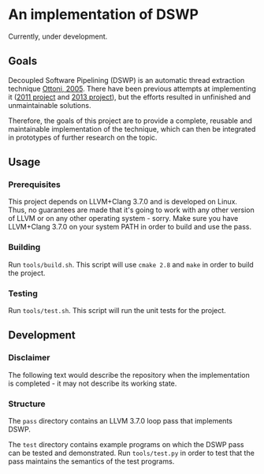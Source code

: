 An implementation of DSWP
=========================

Currently, under development.

Goals
-----

Decoupled Software Pipelining (DSWP) is an automatic thread extraction technique
[Ottoni, 2005](http://dl.acm.org/citation.cfm?id=1100543). There have been
previous attempts at implementing it ([2011 project](http://www.cs.cmu.edu/~fuyaoz/courses/15745/)
and [2013 project](http://www.cs.cmu.edu/~avelingk/compilers/)), but the efforts
resulted in unfinished and unmaintainable solutions.

Therefore, the goals of this project are to provide a complete, reusable and
maintainable implementation of the technique, which can then be integrated in
prototypes of further research on the topic.

Usage
-----

### Prerequisites

This project depends on LLVM+Clang 3.7.0 and is developed on Linux. Thus, no
guarantees are made that it's going to work with any other version of LLVM or on
any other operating system - sorry. Make sure you have LLVM+Clang 3.7.0 on your
system PATH in order to build and use the pass.

### Building

Run `tools/build.sh`. This script will use `cmake 2.8` and `make` in order to
build the project.

### Testing

Run `tools/test.sh`. This script will run the unit tests for the project.

Development
-----------

### Disclaimer

The following text would describe the repository when the implementation is
completed - it may not describe its working state.

### Structure

The `pass` directory contains an LLVM 3.7.0 loop pass that implements DSWP.

The `test` directory contains example programs on which the DSWP pass can be
tested and demonstrated. Run `tools/test.py` in order to test that the pass
maintains the semantics of the test programs.
